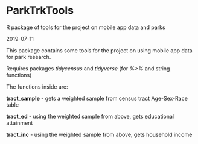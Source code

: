 # ParkTrkTools
R package of tools for the project on mobile app data and parks

2019-07-11

This package contains some tools for the project on using mobile app data for park research.

Requires packages *tidycensus* and *tidyverse* (for *%>%* and string functions)

The functions inside are:

**tract_sample** - gets a weighted sample from census tract Age-Sex-Race table

**tract_ed** - using the weighted sample from above, gets educational attainment

**tract_inc** - using the weighted sample from above, gets household income
